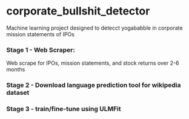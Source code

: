 # corporate_bullshit_detector
Machine learning project designed to detecct yogababble in corporate mission statements of IPOs

### Stage 1 - Web Scraper:
Web scrape for IPOs, mission statements, and stock returns over 2-6 months

### Stage 2 - Download language prediction tool for wikipedia dataset

### Stage 3 - train/fine-tune using ULMFit
